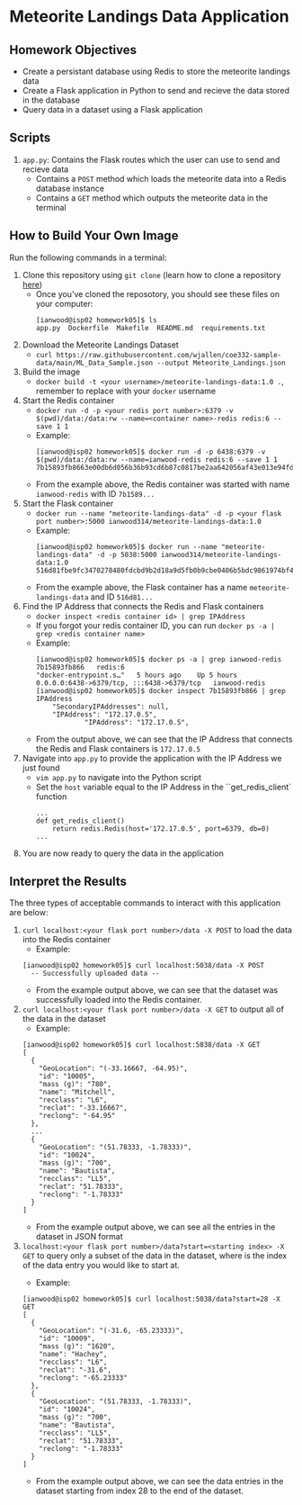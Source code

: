 # Meteorite Landings Data Application

## Homework Objectives
* Create a persistant database using Redis to store the meteorite landings data
* Create a Flask application in Python to send and recieve the data stored in the database
* Query data in a dataset using a Flask application

## Scripts
1. `app.py`: Contains the Flask routes which the user can use to send and recieve data
    - Contains a `POST` method which loads the meteorite data into a Redis database instance
    - Contains a `GET` method which outputs the meteorite data in the terminal

## How to Build Your Own Image
Run the following commands in a terminal:
  1. Clone this repository using `git clone` (learn how to clone a repository [here](https://docs.github.com/en/repositories/creating-and-managing-repositories/cloning-a-repository))
      - Once you've cloned the reposotory, you should see these files on your computer:
        ```
        [ianwood@isp02 homework05]$ ls
        app.py  Dockerfile  Makefile  README.md  requirements.txt
        ```
  2. Download the Meteorite Landings Dataset
      - `curl https://raw.githubusercontent.com/wjallen/coe332-sample-data/main/ML_Data_Sample.json --output Meteorite_Landings.json`
  3. Build the image
      - `docker build -t <your username>/meteorite-landings-data:1.0 .`, remember to replace <your username> with your `docker` username
  4. Start the Redis container
      - `docker run -d -p <your redis port number>:6379 -v $(pwd)/data:/data:rw --name=<container name>-redis redis:6 --save 1 1`
      - Example:
        ```
        [ianwood@isp02 homework05]$ docker run -d -p 6438:6379 -v $(pwd)/data:/data:rw --name=ianwood-redis redis:6 --save 1 1
        7b15893fb8663e00db6d056b36b93cd6b87c0817be2aa642056af43e013e94fd
        ```
      - From the example above, the Redis container was started with name `ianwood-redis` with ID `7b1589...`
  5. Start the Flask container
      - `docker run --name "meteorite-landings-data" -d -p <your flask port number>:5000 ianwood314/meteorite-landings-data:1.0`
      - Example:
        ```
        [ianwood@isp02 homework05]$ docker run --name "meteorite-landings-data" -d -p 5038:5000 ianwood314/meteorite-landings-data:1.0
        516d81fbe9fc3470278480fdcbd9b2d18a9d5fb0b9cbe0406b5bdc9861974bf4
        ```
      - From the example above, the Flask container has a name `meteorite-landings-data` and ID `516d81...`
  6. Find the IP Address that connects the Redis and Flask containers
      - `docker inspect <redis container id> | grep IPAddress`
      - If you forgot your redis container ID, you can run `docker ps -a | grep <redis container name>`
      - Example:
        ```
        [ianwood@isp02 homework05]$ docker ps -a | grep ianwood-redis
        7b15893fb866   redis:6                                   "docker-entrypoint.s…"   5 hours ago    Up 5 hours                0.0.0.0:6438->6379/tcp, :::6438->6379/tcp   ianwood-redis
        [ianwood@isp02 homework05]$ docker inspect 7b15893fb866 | grep IPAddress
            "SecondaryIPAddresses": null,
            "IPAddress": "172.17.0.5",
                    "IPAddress": "172.17.0.5",
        ```
      - From the output above, we can see that the IP Address that connects the Redis and Flask containers is `172.17.0.5`
  7. Navigate into `app.py` to provide the application with the IP Address we just found
      - `vim app.py` to navigate into the Python script
      - Set the `host` variable equal to the IP Address in the ``get_redis_client` function
        ```
        ...
        def get_redis_client()
            return redis.Redis(host='172.17.0.5', port=6379, db=0)
        ...
        ```
  8. You are now ready to query the data in the application

## Interpret the Results
The three types of acceptable commands to interact with this application are below:
  1. `curl localhost:<your flask port number>/data -X POST` to load the data into the Redis container
      - Example:
      ```
      [ianwood@isp02 homework05]$ curl localhost:5038/data -X POST
        -- Successfully uploaded data --
      ```
      - From the example output above, we can see that the dataset was successfully loaded into the Redis container.
  2. `curl localhost:<your flask port number>/data -X GET` to output all of the data in the dataset
      - Example:
      ```
      [ianwood@isp02 homework05]$ curl localhost:5038/data -X GET
      [
        {
          "GeoLocation": "(-33.16667, -64.95)", 
          "id": "10005", 
          "mass (g)": "780", 
          "name": "Mitchell", 
          "recclass": "L6", 
          "reclat": "-33.16667", 
          "reclong": "-64.95"
        },
        ...
        {
          "GeoLocation": "(51.78333, -1.78333)", 
          "id": "10024", 
          "mass (g)": "700", 
          "name": "Bautista", 
          "recclass": "LL5", 
          "reclat": "51.78333", 
          "reclong": "-1.78333"
        }
      ]
      ```
      - From the example output above, we can see all the entries in the dataset in JSON format
  3. `localhost:<your flask port number>/data?start=<starting index> -X GET` to query only a subset of the data in the dataset, 
      where <starting index> is the index of the data entry you would like to start at.
      - Example:
      ```
      [ianwood@isp02 homework05]$ curl localhost:5038/data?start=28 -X GET
      [
        {
          "GeoLocation": "(-31.6, -65.23333)", 
          "id": "10009", 
          "mass (g)": "1620", 
          "name": "Hachey", 
          "recclass": "L6", 
          "reclat": "-31.6", 
          "reclong": "-65.23333"
        }, 
        {
          "GeoLocation": "(51.78333, -1.78333)", 
          "id": "10024", 
          "mass (g)": "700", 
          "name": "Bautista", 
          "recclass": "LL5", 
          "reclat": "51.78333", 
          "reclong": "-1.78333"
        }
      ]
      ```
      - From the example output above, we can see the data entries in the dataset starting from index 28 to the end of the dataset.
